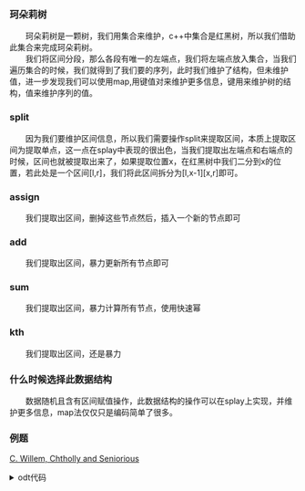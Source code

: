 
### 珂朵莉树
&emsp;&emsp;珂朵莉树是一颗树，我们用集合来维护，c++中集合是红黑树，所以我们借助此集合来完成珂朵莉树。    
&emsp;&emsp;我们将区间分段，那么各段有唯一的左端点，我们将左端点放入集合，当我们遍历集合的时候，我们就得到了我们要的序列，此时我们维护了结构，但未维护值，进一步发现我们可以使用map,用键值对来维护更多信息，键用来维护树的结构，值来维护序列的值。

<!---more-->

### split
&emsp;&emsp;因为我们要维护区间信息，所以我们需要操作split来提取区间，本质上提取区间为提取单点，这一点在splay中表现的很出色，当我们提取出左端点和右端点的时候，区间也就被提取出来了，如果提取位置x，在红黑树中我们二分到x的位置，若此处是一个区间[l,r]，我们将此区间拆分为[l,x-1][x,r]即可。

### assign
&emsp;&emsp;我们提取出区间，删掉这些节点然后，插入一个新的节点即可

### add
&emsp;&emsp;我们提取出区间，暴力更新所有节点即可

### sum
&emsp;&emsp;我们提取出区间，暴力计算所有节点，使用快速幂

### kth
&emsp;&emsp;我们提取出区间，还是暴力

### 什么时候选择此数据结构
&emsp;&emsp;数据随机且含有区间赋值操作，此数据结构的操作可以在splay上实现，并维护更多信息，map法仅仅只是编码简单了很多。

### 例题
[C. Willem, Chtholly and Seniorious](https://codeforces.com/contest/896/problem/C)
<details>
<summary>odt代码</summary>
{% include_code cf896c lang:cpp cpp/cf896c-珂朵莉树.cpp %}
</details>


